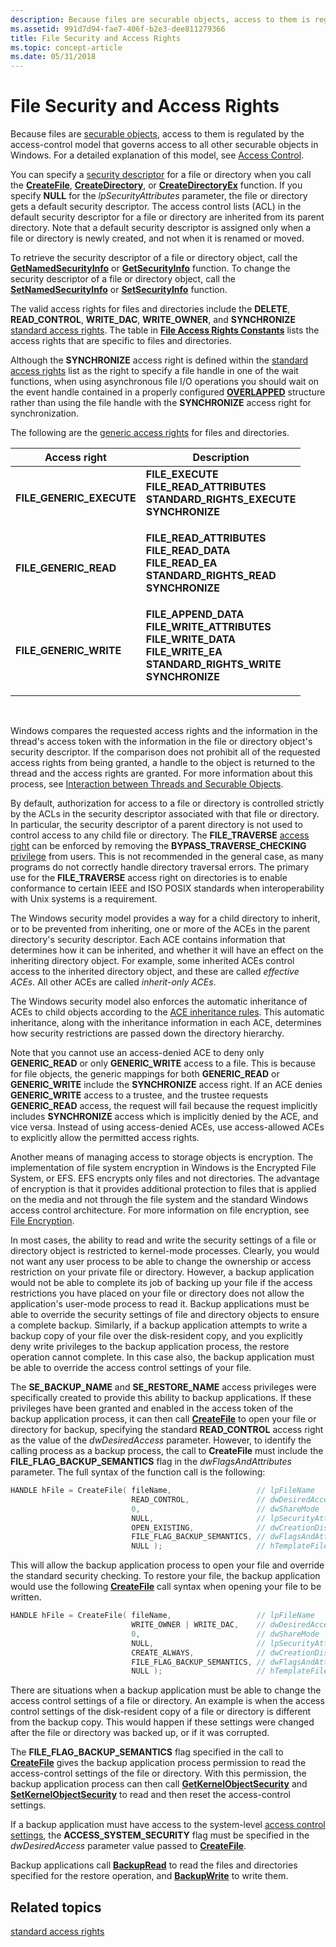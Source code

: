```yaml
---
description: Because files are securable objects, access to them is regulated by the access-control model that governs access to all other securable objects in Windows.
ms.assetid: 991d7d94-fae7-406f-b2e3-dee811279366
title: File Security and Access Rights
ms.topic: concept-article
ms.date: 05/31/2018
---
```


# File Security and Access Rights

Because files are [securable objects](/windows/desktop/SecAuthZ/securable-objects), access to them is regulated by the access-control model that governs access to all other securable objects in Windows. For a detailed explanation of this model, see [Access Control](/windows/desktop/SecAuthZ/access-control).

You can specify a [security descriptor](/windows/desktop/api/winnt/ns-winnt-security_descriptor) for a file or directory when you call the [**CreateFile**](/windows/desktop/api/FileAPI/nf-fileapi-createfilea), [**CreateDirectory**](/windows/desktop/api/FileAPI/nf-fileapi-createdirectorya), or [**CreateDirectoryEx**](/windows/desktop/api/WinBase/nf-winbase-createdirectoryexa) function. If you specify **NULL** for the *lpSecurityAttributes* parameter, the file or directory gets a default security descriptor. The access control lists (ACL) in the default security descriptor for a file or directory are inherited from its parent directory. Note that a default security descriptor is assigned only when a file or directory is newly created, and not when it is renamed or moved.

To retrieve the security descriptor of a file or directory object, call the [**GetNamedSecurityInfo**](/windows/desktop/api/aclapi/nf-aclapi-getnamedsecurityinfoa) or [**GetSecurityInfo**](/windows/desktop/api/aclapi/nf-aclapi-getsecurityinfo) function. To change the security descriptor of a file or directory object, call the [**SetNamedSecurityInfo**](/windows/desktop/api/aclapi/nf-aclapi-setnamedsecurityinfoa) or [**SetSecurityInfo**](/windows/desktop/api/aclapi/nf-aclapi-setsecurityinfo) function.

The valid access rights for files and directories include the **DELETE**, **READ\_CONTROL**, **WRITE\_DAC**, **WRITE\_OWNER**, and **SYNCHRONIZE** [standard access rights](/windows/desktop/SecAuthZ/standard-access-rights). The table in [**File Access Rights Constants**](file-access-rights-constants.md) lists the access rights that are specific to files and directories.

Although the **SYNCHRONIZE** access right is defined within the [standard access rights](/windows/desktop/SecAuthZ/standard-access-rights) list as the right to specify a file handle in one of the wait functions, when using asynchronous file I/O operations you should wait on the event handle contained in a properly configured [**OVERLAPPED**](/windows/desktop/api/minwinbase/ns-minwinbase-overlapped) structure rather than using the file handle with the **SYNCHRONIZE** access right for synchronization.

The following are the [generic access rights](/windows/desktop/SecAuthZ/generic-access-rights) for files and directories.



<table>
<thead>
<tr class="header">
<th>Access right</th>
<th>Description</th>
</tr>
</thead>
<tbody>
<tr class="odd">
<td><strong>FILE_GENERIC_EXECUTE</strong></td>
<td><dl> <strong>FILE_EXECUTE</strong><br />
<strong>FILE_READ_ATTRIBUTES</strong><br />
<strong>STANDARD_RIGHTS_EXECUTE</strong><br />
<strong>SYNCHRONIZE</strong><br />
</dl></td>
</tr>
<tr class="even">
<td><strong>FILE_GENERIC_READ</strong></td>
<td><dl> <strong>FILE_READ_ATTRIBUTES</strong><br />
<strong>FILE_READ_DATA</strong><br />
<strong>FILE_READ_EA</strong><br />
<strong>STANDARD_RIGHTS_READ</strong><br />
<strong>SYNCHRONIZE</strong><br />
</dl></td>
</tr>
<tr class="odd">
<td><strong>FILE_GENERIC_WRITE</strong></td>
<td><dl> <strong>FILE_APPEND_DATA</strong><br />
<strong>FILE_WRITE_ATTRIBUTES</strong><br />
<strong>FILE_WRITE_DATA</strong><br />
<strong>FILE_WRITE_EA</strong><br />
<strong>STANDARD_RIGHTS_WRITE</strong><br />
<strong>SYNCHRONIZE</strong><br />
</dl></td>
</tr>
</tbody>
</table>



 

Windows compares the requested access rights and the information in the thread's access token with the information in the file or directory object's security descriptor. If the comparison does not prohibit all of the requested access rights from being granted, a handle to the object is returned to the thread and the access rights are granted. For more information about this process, see [Interaction between Threads and Securable Objects](/windows/desktop/SecAuthZ/interaction-between-threads-and-securable-objects).

By default, authorization for access to a file or directory is controlled strictly by the ACLs in the security descriptor associated with that file or directory. In particular, the security descriptor of a parent directory is not used to control access to any child file or directory. The **FILE\_TRAVERSE** [access right](/windows/desktop/SecAuthZ/access-rights-and-access-masks) can be enforced by removing the **BYPASS\_TRAVERSE\_CHECKING** [privilege](/windows/desktop/SecAuthZ/privileges) from users. This is not recommended in the general case, as many programs do not correctly handle directory traversal errors. The primary use for the **FILE\_TRAVERSE** access right on directories is to enable conformance to certain IEEE and ISO POSIX standards when interoperability with Unix systems is a requirement.

The Windows security model provides a way for a child directory to inherit, or to be prevented from inheriting, one or more of the ACEs in the parent directory's security descriptor. Each ACE contains information that determines how it can be inherited, and whether it will have an effect on the inheriting directory object. For example, some inherited ACEs control access to the inherited directory object, and these are called *effective ACEs*. All other ACEs are called *inherit-only ACEs*.

The Windows security model also enforces the automatic inheritance of ACEs to child objects according to the [ACE inheritance rules](/windows/desktop/SecAuthZ/ace-inheritance-rules). This automatic inheritance, along with the inheritance information in each ACE, determines how security restrictions are passed down the directory hierarchy.

Note that you cannot use an access-denied ACE to deny only **GENERIC\_READ** or only **GENERIC\_WRITE** access to a file. This is because for file objects, the generic mappings for both **GENERIC\_READ** or **GENERIC\_WRITE** include the **SYNCHRONIZE** access right. If an ACE denies **GENERIC\_WRITE** access to a trustee, and the trustee requests **GENERIC\_READ** access, the request will fail because the request implicitly includes **SYNCHRONIZE** access which is implicitly denied by the ACE, and vice versa. Instead of using access-denied ACEs, use access-allowed ACEs to explicitly allow the permitted access rights.

Another means of managing access to storage objects is encryption. The implementation of file system encryption in Windows is the Encrypted File System, or EFS. EFS encrypts only files and not directories. The advantage of encryption is that it provides additional protection to files that is applied on the media and not through the file system and the standard Windows access control architecture. For more information on file encryption, see [File Encryption](file-encryption.md).

In most cases, the ability to read and write the security settings of a file or directory object is restricted to kernel-mode processes. Clearly, you would not want any user process to be able to change the ownership or access restriction on your private file or directory. However, a backup application would not be able to complete its job of backing up your file if the access restrictions you have placed on your file or directory does not allow the application's user-mode process to read it. Backup applications must be able to override the security settings of file and directory objects to ensure a complete backup. Similarly, if a backup application attempts to write a backup copy of your file over the disk-resident copy, and you explicitly deny write privileges to the backup application process, the restore operation cannot complete. In this case also, the backup application must be able to override the access control settings of your file.

The **SE\_BACKUP\_NAME** and **SE\_RESTORE\_NAME** access privileges were specifically created to provide this ability to backup applications. If these privileges have been granted and enabled in the access token of the backup application process, it can then call [**CreateFile**](/windows/desktop/api/FileAPI/nf-fileapi-createfilea) to open your file or directory for backup, specifying the standard **READ\_CONTROL** access right as the value of the *dwDesiredAccess* parameter. However, to identify the calling process as a backup process, the call to **CreateFile** must include the **FILE\_FLAG\_BACKUP\_SEMANTICS** flag in the *dwFlagsAndAttributes* parameter. The full syntax of the function call is the following:


```C++
HANDLE hFile = CreateFile( fileName,                   // lpFileName
                           READ_CONTROL,               // dwDesiredAccess
                           0,                          // dwShareMode
                           NULL,                       // lpSecurityAttributes
                           OPEN_EXISTING,              // dwCreationDisposition
                           FILE_FLAG_BACKUP_SEMANTICS, // dwFlagsAndAttributes
                           NULL );                     // hTemplateFile
```



This will allow the backup application process to open your file and override the standard security checking. To restore your file, the backup application would use the following [**CreateFile**](/windows/desktop/api/FileAPI/nf-fileapi-createfilea) call syntax when opening your file to be written.


```C++
HANDLE hFile = CreateFile( fileName,                   // lpFileName
                           WRITE_OWNER | WRITE_DAC,    // dwDesiredAccess
                           0,                          // dwShareMode
                           NULL,                       // lpSecurityAttributes
                           CREATE_ALWAYS,              // dwCreationDisposition
                           FILE_FLAG_BACKUP_SEMANTICS, // dwFlagsAndAttributes
                           NULL );                     // hTemplateFile
```



There are situations when a backup application must be able to change the access control settings of a file or directory. An example is when the access control settings of the disk-resident copy of a file or directory is different from the backup copy. This would happen if these settings were changed after the file or directory was backed up, or if it was corrupted.

The **FILE\_FLAG\_BACKUP\_SEMANTICS** flag specified in the call to [**CreateFile**](/windows/desktop/api/FileAPI/nf-fileapi-createfilea) gives the backup application process permission to read the access-control settings of the file or directory. With this permission, the backup application process can then call [**GetKernelObjectSecurity**](/windows/desktop/api/securitybaseapi/nf-securitybaseapi-getkernelobjectsecurity) and [**SetKernelObjectSecurity**](/windows/desktop/api/securitybaseapi/nf-securitybaseapi-setkernelobjectsecurity) to read and then reset the access-control settings.

If a backup application must have access to the system-level [access control settings](/windows/desktop/SecAuthZ/access-control-lists), the **ACCESS\_SYSTEM\_SECURITY** flag must be specified in the *dwDesiredAccess* parameter value passed to [**CreateFile**](/windows/desktop/api/FileAPI/nf-fileapi-createfilea).

Backup applications call [**BackupRead**](/windows/desktop/api/winbase/nf-winbase-backupread) to read the files and directories specified for the restore operation, and [**BackupWrite**](/windows/desktop/api/winbase/nf-winbase-backupwrite) to write them.

## Related topics

<dl> <dt>

[standard access rights](/windows/desktop/SecAuthZ/standard-access-rights)
</dt> </dl>

 

 
